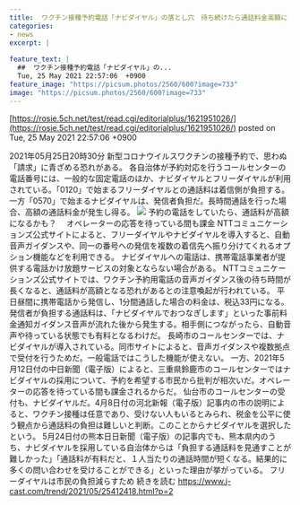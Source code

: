 ```yaml
---
title:  ワクチン接種予約電話「ナビダイヤル」の落とし穴　待ち続けたら通話料金高額に  
categories:
- news
excerpt: |
  
feature_text: |
  ##  ワクチン接種予約電話「ナビダイヤル」の...
  Tue, 25 May 2021 22:57:06  +0900
feature_image: "https://picsum.photos/2560/600?image=733"
image: "https://picsum.photos/2560/600?image=733"
---
```


[https://rosie.5ch.net/test/read.cgi/editorialplus/1621951026/](https://rosie.5ch.net/test/read.cgi/editorialplus/1621951026/)
posted on Tue, 25 May 2021 22:57:06  +0900

<!--more-->

2021年05月25日20時30分 新型コロナウイルスワクチンの接種予約で、思わぬ「請求」に青ざめる恐れがある。 各自治体が予約対応を行うコールセンターの電話番号には、一般的な固定電話のほか、ナビダイヤルとフリーダイヤルが利用されている。「0120」で始まるフリーダイヤルとの通話料は着信側が負担する。一方「0570」で始まるナビダイヤルは、発信者負担だ。長時間通話を行った場合、高額の通話料金が発生し得る。 ![](https://www.j-cast.com/trend/assets_c/2021/05/trend_20210525195750-thumb-645xauto-201057.jpg) 予約の電話をしていたら、通話料が高額になるかも？ 　オペレーターの応答を待っている間も課金 NTTコミュニケーションズ公式サイトによると、フリーダイヤルやナビダイヤルを導入すると、自動音声ガイダンスや、同一の番号への発信を複数の着信先へ振り分けてくれるオプション機能などを利用できる。 ナビダイヤルへの電話は、携帯電話事業者が提供する電話かけ放題サービスの対象とならない場合がある。 NTTコミュニケーションズ公式サイトでは、ワクチン予約用電話の音声ガイダンス後の待ち時間が長くなると、通話料が高額となる恐れがあるとの注意喚起が行われている。 平日昼間に携帯電話から発信し、1分間通話した場合の料金は、税込33円になる。発信者が負担する通話料は、「ナビダイヤルでおつなぎします」といった事前料金通知ガイダンス音声が流れた後から発生する。相手側につながったら、自動音声や待っている状態でも有料となるわけだ。 長崎市のコールセンターでは、ナビダイヤルが導入されている。同市サイトによると、音声ガイダンスや複数拠点で受付を行うためだ。一般電話ではこうした機能が使えない。 一方、2021年5月12日付の中日新聞（電子版）によると、三重県鈴鹿市のコールセンターではナビダイヤルの採用について、予約を希望する市民から批判が相次いだ。オペレーターの応答を待っている間も課金されるからだ。 仙台市のコールセンターの受付も、ナビダイヤルだ。4月8日付の河北新報（電子版）記事内の市の説明によると、ワクチン接種は任意であり、受けない人もいるとみられ、税金を公平に使う観点から通話料の負担は難しいと判断。このことからナビダイヤルを選択したという。 5月24日付の熊本日日新聞（電子版）の記事内でも、熊本県内のうち、ナビダイヤルを採用している自治体からは「負担する通話料を見通すことが難しかった」「通話料が有料だと、１人当たりの通話時間が短くなる。結果的に多くの問い合わせを受けることができる」といった理由が挙がっている。 フリーダイヤルは市民の負担減らすため 続きを読む https://www.j-cast.com/trend/2021/05/25412418.html?p=2
